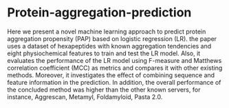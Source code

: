 # Protein-aggregation-prediction
Here we present a novel machine learning approach to predict protein aggregation propensity (PAP) based on logistic regression (LR). 
the paper uses a dataset of hexapeptides with known aggregation tendencies and eight physiochemical features to train and test the LR model. 
Also, it evaluates the performance of the LR model using F-measure and Matthews correlation coefficient (MCC) as metrics and compares it with other existing methods. 
Moreover, it investigates the effect of combining sequence and feature information in the prediction. 
In addition, the overall performance of the concluded method was higher than the other known servers, for instance, Aggrescan, Metamyl, Foldamyloid, Pasta 2.0. 
